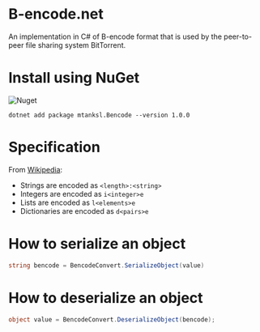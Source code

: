 # B-encode.net

An implementation in C# of B-encode format that is used by the peer-to-peer file sharing system BitTorrent.

# Install using NuGet
![Nuget](https://img.shields.io/nuget/v/mtanksl.Bencode)

```
dotnet add package mtanksl.Bencode --version 1.0.0
```

# Specification

From [Wikipedia](https://en.wikipedia.org/wiki/Bencode):

- Strings are encoded as `<length>:<string>`
- Integers are encoded as `i<integer>e`
- Lists are encoded as `l<elements>e`
- Dictionaries are encoded as `d<pairs>e`

# How to serialize an object

```C#
string bencode = BencodeConvert.SerializeObject(value)
```

# How to deserialize an object

```C#
object value = BencodeConvert.DeserializeObject(bencode);
```
